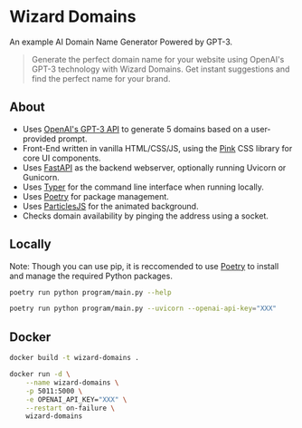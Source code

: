 # Wizard Domains
An example AI Domain Name Generator Powered by GPT-3.

> Generate the perfect domain name for your website using OpenAI's GPT-3 technology with Wizard Domains. Get instant suggestions and find the perfect name for your brand.

## About
- Uses [OpenAI's GPT-3 API](https://openai.com/api/) to generate 5 domains based on a user-provided prompt.
- Front-End written in vanilla HTML/CSS/JS, using the [Pink](https://github.com/appwrite/pink) CSS library for core UI components.
- Uses [FastAPI](https://fastapi.tiangolo.com/) as the backend webserver, optionally running Uvicorn or Gunicorn.
- Uses [Typer](https://typer.tiangolo.com/) for the command line interface when running locally.
- Uses [Poetry](https://python-poetry.org/docs/) for package management.
- Uses [ParticlesJS](https://vincentgarreau.com/particles.js/) for the animated background.
- Checks domain availability by pinging the address using a socket.

## Locally
Note: Though you can use pip, it is reccomended to use [Poetry](https://python-poetry.org/docs/) to install and manage the required Python packages.

```bash
poetry run python program/main.py --help
```
```bash
poetry run python program/main.py --uvicorn --openai-api-key="XXX"
```

## Docker
```bash
docker build -t wizard-domains .
```

```bash
docker run -d \
    --name wizard-domains \
    -p 5011:5000 \
    -e OPENAI_API_KEY="XXX" \
    --restart on-failure \
    wizard-domains
```